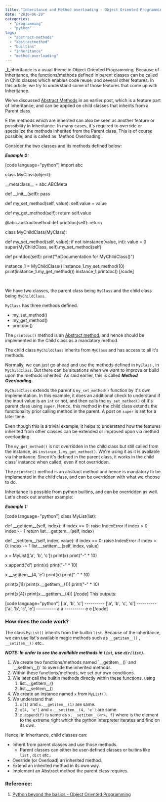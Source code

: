 ```yaml
---
title: "Inheritance and Method overloading - Object Oriented Programming"
date: "2016-06-29"
categories: 
  - "programming"
  - "python"
tags: 
  - "abstract-methods"
  - "abstractmethod"
  - "builtins"
  - "inheritance"
  - "method-overloading"
---
```


_**I**_nheritance is a usual theme in Object Oriented Programming. Because of Inheritance, the functions/methods defined in parent classes can be called in Child classes which enables code reuse, and several other features. In this article, we try to understand some of those features that come up with Inheritance.

We've discussed [Abstract Methods](https://arvimal.wordpress.com/2016/06/14/abstract-base-classesmethods-object-oriented-programming/) in an earlier post, which is a feature part of Inheritance, and can be applied on child classes that inherits from a Parent class.

E the methods which are inherited can also be seen as another feature or possibility in Inheritance. In many cases, it's required to override or specialize the methods inherited from the Parent class. This is of course possible, and is called as 'Method Overloading'.

Consider the two classes and its methods defined below:

_**Example 0:**_

\[code language="python"\] import abc

class MyClass(object):

\_\_metaclass\_\_ = abc.ABCMeta

def \_\_init\_\_(self): pass

def my\_set\_method(self, value): self.value = value

def my\_get\_method(self): return self.value

@abc.abstractmethod def printdoc(self): return

class MyChildClass(MyClass):

def my\_set\_method(self, value): if not isinstance(value, int): value = 0 super(MyChildClass, self).my\_set\_method(self)

def printdoc(self): print("\\nDocumentation for MyChildClass()")

instance\_1 = MyChildClass() instance\_1.my\_set\_method(10) print(instance\_1.my\_get\_method()) instance\_1.printdoc() \[/code\]

 

We have two classes, the parent class being `MyClass` and the child class being `MyChildClass`.

`MyClass` has three methods defined.

- my\_set\_method()
- my\_get\_method()
- printdoc()

The `printdoc()` method is an [Abstract method](https://arvimal.wordpress.com/2016/06/14/abstract-base-classesmethods-object-oriented-programming/), and hence should be implemented in the Child class as a mandatory method.

The child class `MyChildClass` inherits from `MyClass` and has access to all it's methods.

Normally, we can just go ahead and use the methods defined in `MyClass` , in `MyChildClass`. But there can be situations when we want to improve or build upon the methods inherited. As said earlier, this is called _**Method Overloading.**_

`MyChildClass` extends the parent's `my_set_method()` function by it's own implementation. In this example, it does an additional check to understand if the input value is an `int` or not, and then calls the `my_set_method()` of it's parent class using `super`. Hence, this method in the child class extends the functionality prior calling method in the parent. A post on `super` is set for a later time.

Even though this is a trivial example, it helps to understand how the features inherited from other classes can be extended or improved upon via method overloading.

The `my_get_method()` is not overridden in the child class but still called from the instance, as `instance_1.my_get_method()`. We're using it as it is available via Inheritance. Since it's defined in the parent class, it works in the child class' instance when called, even if not overridden.

The `printdoc()` method is an abstract method and hence is mandatory to be implemented in the child class, and can be overridden with what we choose to do.

Inheritance is possible from python builtins, and can be overridden as well. Let's check out another example:

_**Example 1:**_

\[code language="python"\] class MyList(list):

def \_\_getitem\_\_(self, index): if index == 0: raise IndexError if index &gt; 0: index -= 1 return list.\_\_getitem\_\_(self, index)

def \_\_setitem\_\_(self, index, value): if index == 0: raise IndexError if index &gt; 0: index -= 1 list.\_\_setitem\_\_(self, index, value)

x = MyList(\['a', 'b', 'c'\]) print(x) print("-" \* 10)

x.append('d') print(x) print("-" \* 10)

x.\_\_setitem\_\_(4, 'e') print(x) print("-" \* 10)

print(x\[1\]) print(x.\_\_getitem\_\_(1)) print("-" \* 10)

print(x\[4\]) print(x.\_\_getitem\_\_(4)) \[/code\] This outputs:

\[code language="python"\] \['a', 'b', 'c'\] ---------- \['a', 'b', 'c', 'd'\] ---------- \['a', 'b', 'c', 'e'\] ---------- a a ---------- e e \[/code\]

### How does the code work?

The class `MyList()` inherits from the builtin `list`. Because of the inheritance, we can use list's available magic methods such as `__getitem__()` , `__setitem__()` etc..

**_NOTE: In order to see the available methods in `list`, use `dir(list)`._**

1. We create two functions/methods named \`\_\_getitem\_\_()\` and \`\_\_setitem\_\_()\` to override the inherited methods.
2. Within these functions/methods, we set our own conditions.
3. Wie later call the builtin methods directly within these functions, using
    1. list.\_\_getitem\_\_()
    2. list.\_\_setitem\_\_()
4. We create an instance named `x` from `MyList()`.
5. We understand that
    1. `x[1]` and `x.__getitem__(1)` are same.
    2. `x[4, 'e']` and `x.__setitem__(4, 'e')` are same.
    3. `x.append(f)` is same as `x.__setitem__(<n>, f)` where <n> is the element to the extreme right which the python interpreter iterates and find on its own.

Hence, in Inheritance, child classes can:

- Inherit from parent classes and use those methods.
    - Parent classes can either be user-defined classes or buitins like `list` , `dict` etc..
- Override (or Overload) an inherited method.
- Extend an inherited method in its own way.
- Implement an Abstract method the parent class requires.

### Reference:

1. [Python beyond the basics - Object Oriented Programming](http://shop.oreilly.com/product/0636920040057.do)
